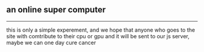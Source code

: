 ## an online super computer
<hr>
this is only a simple experement, and we hope that anyone who goes to the site with comtribute to their cpu or gpu and it will be sent to our js server, maybe we can one day cure cancer
